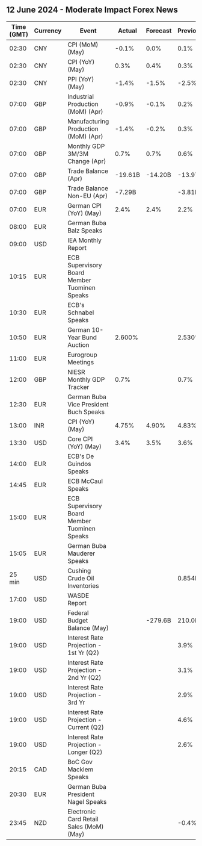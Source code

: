 ## 12 June 2024 - Moderate Impact Forex News

| Time (GMT) | Currency | Event | Actual | Forecast | Previous |
|------|----------|-------|--------|----------|----------|
| 02:30 | CNY | CPI (MoM) (May) | -0.1% | 0.0% | 0.1% |
| 02:30 | CNY | CPI (YoY) (May) | 0.3% | 0.4% | 0.3% |
| 02:30 | CNY | PPI (YoY) (May) | -1.4% | -1.5% | -2.5% |
| 07:00 | GBP | Industrial Production (MoM) (Apr) | -0.9% | -0.1% | 0.2% |
| 07:00 | GBP | Manufacturing Production (MoM) (Apr) | -1.4% | -0.2% | 0.3% |
| 07:00 | GBP | Monthly GDP 3M/3M Change (Apr) | 0.7% | 0.7% | 0.6% |
| 07:00 | GBP | Trade Balance (Apr) | -19.61B | -14.20B | -13.97B |
| 07:00 | GBP | Trade Balance Non-EU (Apr) | -7.29B |  | -3.81B |
| 07:00 | EUR | German CPI (YoY) (May) | 2.4% | 2.4% | 2.2% |
| 08:00 | EUR | German Buba Balz Speaks |  |  |  |
| 09:00 | USD | IEA Monthly Report |  |  |  |
| 10:15 | EUR | ECB Supervisory Board Member Tuominen Speaks |  |  |  |
| 10:30 | EUR | ECB's Schnabel Speaks |  |  |  |
| 10:50 | EUR | German 10-Year Bund Auction | 2.600% |  | 2.530% |
| 11:00 | EUR | Eurogroup Meetings |  |  |  |
| 12:00 | GBP | NIESR Monthly GDP Tracker | 0.7% |  | 0.7% |
| 12:30 | EUR | German Buba Vice President Buch Speaks |  |  |  |
| 13:00 | INR | CPI (YoY) (May) | 4.75% | 4.90% | 4.83% |
| 13:30 | USD | Core CPI (YoY) (May) | 3.4% | 3.5% | 3.6% |
| 14:00 | EUR | ECB's De Guindos Speaks |  |  |  |
| 14:45 | EUR | ECB McCaul Speaks |  |  |  |
| 15:00 | EUR | ECB Supervisory Board Member Tuominen Speaks |  |  |  |
| 15:05 | EUR | German Buba Mauderer Speaks |  |  |  |
| 25 min | USD | Cushing Crude Oil Inventories |  |  | 0.854M |
| 17:00 | USD | WASDE Report |  |  |  |
| 19:00 | USD | Federal Budget Balance (May) |  | -279.6B | 210.0B |
| 19:00 | USD | Interest Rate Projection - 1st Yr (Q2) |  |  | 3.9% |
| 19:00 | USD | Interest Rate Projection - 2nd Yr (Q2) |  |  | 3.1% |
| 19:00 | USD | Interest Rate Projection - 3rd Yr |  |  | 2.9% |
| 19:00 | USD | Interest Rate Projection - Current (Q2) |  |  | 4.6% |
| 19:00 | USD | Interest Rate Projection - Longer (Q2) |  |  | 2.6% |
| 20:15 | CAD | BoC Gov Macklem Speaks |  |  |  |
| 20:30 | EUR | German Buba President Nagel Speaks |  |  |  |
| 23:45 | NZD | Electronic Card Retail Sales (MoM) (May) |  |  | -0.4% |
